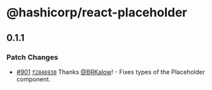 # @hashicorp/react-placeholder

## 0.1.1

### Patch Changes

- [#901](https://github.com/hashicorp/react-components/pull/901) [`f2846930`](https://github.com/hashicorp/react-components/commit/f2846930196beb30ec8340873e4f2390b0964675) Thanks [@BRKalow](https://github.com/BRKalow)! - Fixes types of the Placeholder component.
